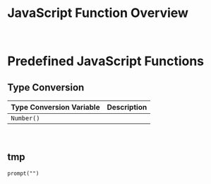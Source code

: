 # JavaScript Function Overview

<br>

# Predefined JavaScript Functions

## Type Conversion

| Type Conversion Variable | Description |
| --- | --- |
| `Number()` |  |

<br>

## tmp

`prompt("")`